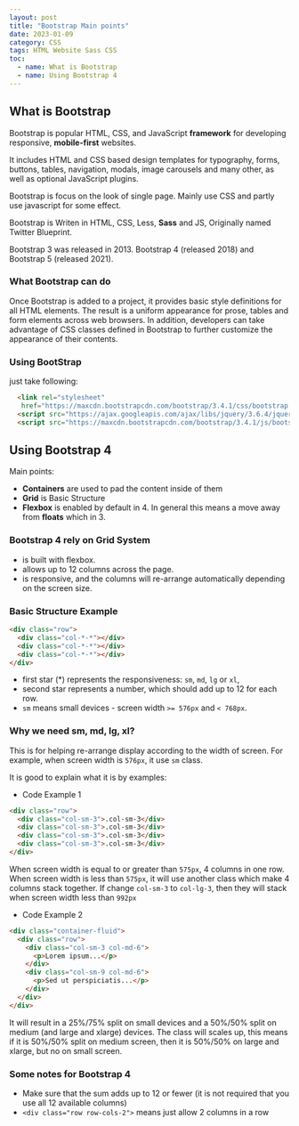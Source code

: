 ```yaml
---
layout: post
title: "Bootstrap Main points"
date: 2023-01-09
category: CSS
tags: HTML Website Sass CSS
toc: 
  - name: What is Bootstrap
  - name: Using Bootstrap 4
---
```


## What is Bootstrap

Bootstrap is popular HTML, CSS, and JavaScript **framework** for developing responsive, **mobile-first** websites. 

It includes HTML and CSS based design templates for typography, forms, buttons, tables, navigation, modals, image carousels and many other, as well as optional JavaScript plugins.

Bootstrap is focus on the look of single page. Mainly use CSS and partly use javascript for some effect.

Bootstrap is Writen in HTML, CSS, Less, **Sass** and JS, Originally named Twitter Blueprint.

Bootstrap 3 was released in 2013. Bootstrap 4 (released 2018) and Bootstrap 5 (released 2021).

### What Bootstrap can do

Once Bootstrap is added to a project, it provides basic style definitions for all HTML elements. 
The result is a uniform appearance for prose, tables and form elements across web browsers.
In addition, developers can take advantage of CSS classes defined in Bootstrap to further customize the appearance of their contents. 

### Using BootStrap

just take following: 
```html
  <link rel="stylesheet"
   href="https://maxcdn.bootstrapcdn.com/bootstrap/3.4.1/css/bootstrap.min.css">
  <script src="https://ajax.googleapis.com/ajax/libs/jquery/3.6.4/jquery.min.js"></script>
  <script src="https://maxcdn.bootstrapcdn.com/bootstrap/3.4.1/js/bootstrap.min.js"></script>
```

## Using Bootstrap 4

Main points: 
- **Containers** are used to pad the content inside of them
- **Grid** is Basic Structure
- **Flexbox** is enabled by default in 4. In general this means a move away from **floats** which in 3.

### Bootstrap 4 rely on Grid System
- is built with flexbox.
- allows up to 12 columns across the page.
- is responsive, and the columns will re-arrange automatically depending on the screen size.

### Basic Structure Example

```html
<div class="row">
  <div class="col-*-*"></div>
  <div class="col-*-*"></div>
  <div class="col-*-*"></div>
</div>
 ```
- first star (*) represents the responsiveness: `sm`, `md`, `lg` or `xl`, 
- second star represents a number, which should add up to 12 for each row.
- `sm` means small devices - screen width `>= 576px` and `< 768px`.

### Why we need sm, md, lg, xl?
This is for helping re-arrange display according to the width of screen.
For example, when screen width is `576px`, it use `sm` class. 

It is good to explain what it is by examples:
- Code Example 1

```html
<div class="row">
  <div class="col-sm-3">.col-sm-3</div>
  <div class="col-sm-3">.col-sm-3</div>
  <div class="col-sm-3">.col-sm-3</div>
  <div class="col-sm-3">.col-sm-3</div>
</div>
```
When screen width is equal to or greater than `575px`, 4 columns in one row. 
When screen width is less than `575px`, it will use another class which make 4 columns stack together.
If change `col-sm-3` to `col-lg-3`, then they will stack when screen width less than `992px`

- Code Example 2

```html
<div class="container-fluid">
  <div class="row">
    <div class="col-sm-3 col-md-6">
      <p>Lorem ipsum...</p>
    </div>
    <div class="col-sm-9 col-md-6">
      <p>Sed ut perspiciatis...</p>
    </div>
  </div>
</div>
```
It will result in a 25%/75% split on small devices and a 50%/50% split on medium (and large and xlarge) devices.
The class will scales up, this means if it is 50%/50% split on medium screen, then it is 50%/50% on large and xlarge, but no on small screen.

### Some notes for Bootstrap 4

- Make sure that the sum adds up to 12 or fewer (it is not required that you use all 12 available columns)
- `<div class="row row-cols-2">` means just allow 2 columns in a row

